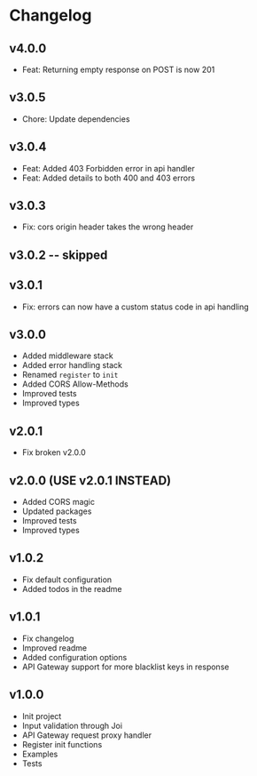 # Changelog

## v4.0.0

- Feat: Returning empty response on POST is now 201

## v3.0.5

- Chore: Update dependencies

## v3.0.4

- Feat: Added 403 Forbidden error in api handler
- Feat: Added details to both 400 and 403 errors

## v3.0.3

- Fix: cors origin header takes the wrong header

## v3.0.2 -- skipped

## v3.0.1

- Fix: errors can now have a custom status code in api handling

## v3.0.0

- Added middleware stack
- Added error handling stack
- Renamed `register` to `init`
- Added CORS Allow-Methods
- Improved tests
- Improved types

## v2.0.1

- Fix broken v2.0.0

## v2.0.0 (USE v2.0.1 INSTEAD)

- Added CORS magic
- Updated packages
- Improved tests
- Improved types

## v1.0.2

- Fix default configuration
- Added todos in the readme

## v1.0.1

- Fix changelog
- Improved readme
- Added configuration options
- API Gateway support for more blacklist keys in response

## v1.0.0

- Init project
- Input validation through Joi
- API Gateway request proxy handler
- Register init functions
- Examples
- Tests
